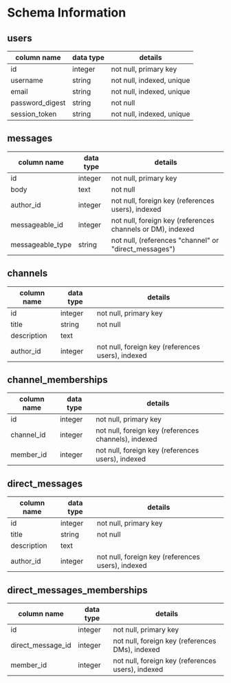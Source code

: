 # Schema Information

## users
column name     | data type | details
----------------|-----------|-----------------------
id              | integer   | not null, primary key
username        | string    | not null, indexed, unique
email           | string    | not null, indexed, unique
password_digest | string    | not null
session_token   | string    | not null, indexed, unique

## messages
column name | data type | details
--------------------|-----------|-----------------------
id                  | integer   | not null, primary key
body                | text      | not null
author_id           | integer   | not null, foreign key (references users), indexed
messageable_id      | integer   | not null, foreign key (references channels or DM), indexed
messageable_type    | string    | not null, (references "channel" or "direct_messages")


## channels
column name | data type | details
------------|-----------|-----------------------
id          | integer   | not null, primary key
title       | string    | not null
description | text      |
author_id   | integer   | not null, foreign key (references users), indexed

## channel_memberships
column name | data type | details
------------|-----------|-----------------------
id          | integer   | not null, primary key
channel_id  | integer   | not null, foreign key (references channels), indexed
member_id   | integer   | not null, foreign key (references users), indexed



## direct_messages
column name | data type | details
------------|-----------|-----------------------
id          | integer   | not null, primary key
title       | string    | not null
description | text      |
author_id   | integer   | not null, foreign key (references users), indexed

## direct_messages_memberships

column name | data type | details
------------|-----------|-----------------------
id          | integer   | not null, primary key
direct_message_id       | integer   | not null, foreign key (references DMs), indexed
member_id   | integer   | not null, foreign key (references users), indexed
